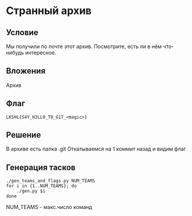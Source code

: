 # Странный архив
## Условие
Мы получили по почте этот архив. Посмотрите, есть ли в нём что-нибудь интересное.

## Вложения
Архив

## Флаг
`LKSHL{S4Y_H3LLO_T0_G1T_<magic>}`

## Решение
В архиве есть папка .git
Откатываемся на 1 коммит назад и видим флаг

## Генерация тасков
```
./gen_teams_and_flags.py NUM_TEAMS
for i in {1..NUM_TEAMS}; do
    ./gen.py $i
done
```

NUM_TEAMS - макс.число команд
